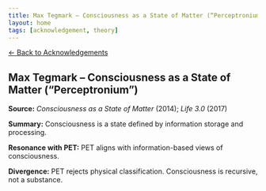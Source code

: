 ```yaml
---
title: Max Tegmark – Consciousness as a State of Matter (“Perceptronium”)
layout: home
tags: [acknowledgement, theory]
---
```


[← Back to Acknowledgements](/ideas/acknowledgements/)

## Max Tegmark – Consciousness as a State of Matter (“Perceptronium”)

**Source:** *Consciousness as a State of Matter* (2014); *Life 3.0* (2017)

**Summary:** Consciousness is a state defined by information storage and processing.

**Resonance with PET:** PET aligns with information-based views of consciousness.

**Divergence:** PET rejects physical classification. Consciousness is recursive, not a substance.
